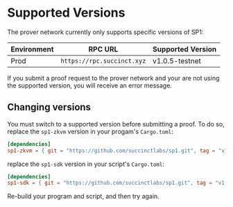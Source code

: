 # Supported Versions

The prover network currently only supports specific versions of SP1:

| Environment | RPC URL                    | Supported Version |
| ----------- | -------------------------- | ----------------- |
| Prod        | `https://rpc.succinct.xyz` | v1.0.5-testnet    |

If you submit a proof request to the prover network and your are not using the supported version, you will receive an error message.

## Changing versions

You must switch to a supported version before submitting a proof. To do so, replace the `sp1-zkvm` version in your progam's `Cargo.toml`:

```toml
[dependencies]
sp1-zkvm = { git = "https://github.com/succinctlabs/sp1.git", tag = "v1.0.5-testnet" }
```

replace the `sp1-sdk` version in your script's `Cargo.toml`:

```toml
[dependencies]
sp1-sdk = { git = "https://github.com/succinctlabs/sp1.git", tag = "v1.0.5-testnet" }
```

Re-build your program and script, and then try again.
